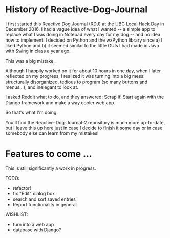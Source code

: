 # History of Reactive-Dog-Journal
I first started this Reactive Dog Journal (RDJ) at the UBC Local Hack Day in December 2016. I had a vague idea of what I wanted -- a simple app to replace what I was doing in Notepad every day for my dog -- and no idea how to implement. I decided on Python and the wxPython library since a) I liked Python and b) it seemed similar to the little GUIs I had made in Java with Swing in class a year ago.

This was a big mistake.

Although I happily worked on it for about 10 hours in one day, when I later reflected on my progress, I realized it was turning into a big mess: structurally disorganized, tedious to program (so many buttons and menus...), and inelegant to look at.

I asked Reddit what to do, and they answered: Scrap it! Start again with the Django framework and make a way cooler web app.

So that's what I'm doing.

You'll find the Reactive-Dog-Journal-2 repository is much more up-to-date, but I leave this up here just in case I decide to finish it some day or in case somebody else can learn from my mistakes!

# Features to come ...
This is still significantly a work in progress.

TODO:
- refactor!
- fix "Edit" dialog box
- search and sort saved entries
- Report functionality in general

WISHLIST:
- turn into a web app
- database with Django?

